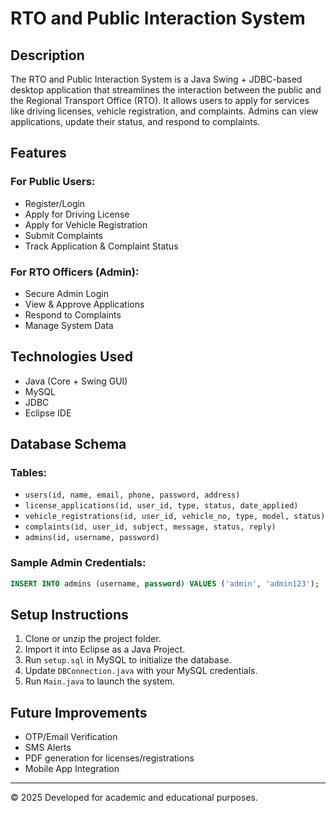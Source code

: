 
# RTO and Public Interaction System

## Description
The RTO and Public Interaction System is a Java Swing + JDBC-based desktop application that streamlines the interaction between the public and the Regional Transport Office (RTO). It allows users to apply for services like driving licenses, vehicle registration, and complaints. Admins can view applications, update their status, and respond to complaints.

## Features

### For Public Users:
- Register/Login
- Apply for Driving License
- Apply for Vehicle Registration
- Submit Complaints
- Track Application & Complaint Status

### For RTO Officers (Admin):
- Secure Admin Login
- View & Approve Applications
- Respond to Complaints
- Manage System Data

## Technologies Used
- Java (Core + Swing GUI)
- MySQL
- JDBC
- Eclipse IDE

## Database Schema

### Tables:
- `users(id, name, email, phone, password, address)`
- `license_applications(id, user_id, type, status, date_applied)`
- `vehicle_registrations(id, user_id, vehicle_no, type, model, status)`
- `complaints(id, user_id, subject, message, status, reply)`
- `admins(id, username, password)`

### Sample Admin Credentials:
```sql
INSERT INTO admins (username, password) VALUES ('admin', 'admin123');
```

## Setup Instructions

1. Clone or unzip the project folder.
2. Import it into Eclipse as a Java Project.
3. Run `setup.sql` in MySQL to initialize the database.
4. Update `DBConnection.java` with your MySQL credentials.
5. Run `Main.java` to launch the system.

## Future Improvements
- OTP/Email Verification
- SMS Alerts
- PDF generation for licenses/registrations
- Mobile App Integration

---
© 2025 Developed for academic and educational purposes.

